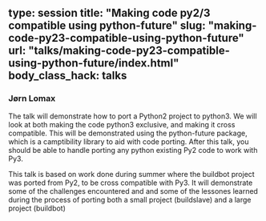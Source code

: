 type: session
title: "Making code py2/3 compatible using python-future"
slug: "making-code-py23-compatible-using-python-future"
url: "talks/making-code-py23-compatible-using-python-future/index.html"
body_class_hack: talks
---

### Jørn Lomax

The talk will demonstrate how to port a Python2 project to python3. We will look at both making the code python3 exclusive, and making it cross compatible. This will be demonstrated using the python-future package, which is a camptibility library to aid with code porting. After this talk, you should be able to handle porting any python existing Py2 code to work with Py3.

This talk is based on work done during summer where the buildbot project was ported from Py2, to be cross compatible with Py3. It will demonstrate some of the challenges encountered and and some of the lessones learned during the process of porting both a small project (buildslave) and a large project (buildbot)
